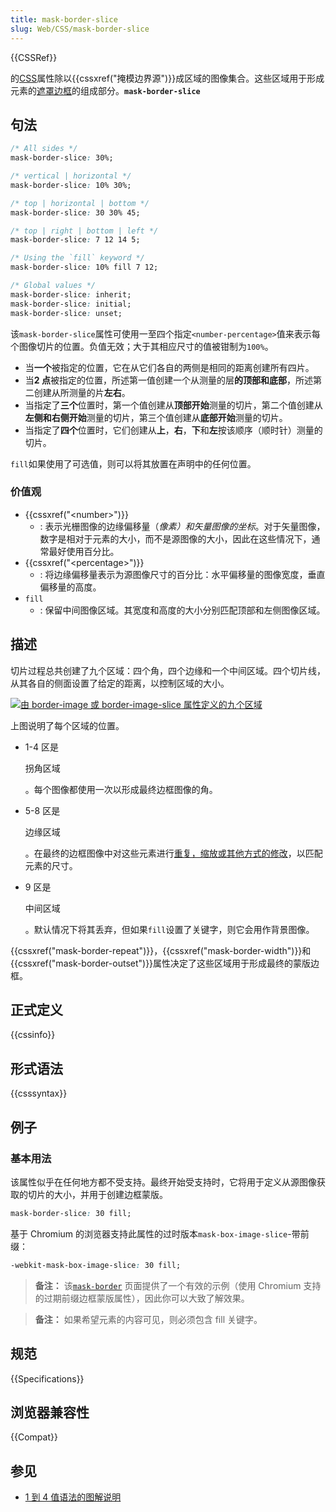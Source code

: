 ```yaml
---
title: mask-border-slice
slug: Web/CSS/mask-border-slice
---
```


{{CSSRef}}

的[CSS](/zh-CN/docs/Web/CSS)属性除以{{cssxref("掩模边界源")}}成区域的图像集合。这些区域用于形成元素的[遮罩边框](/zh-CN/docs/Web/CSS/mask-border)的组成部分。**`mask-border-slice`**

## 句法

```css
/* All sides */
mask-border-slice: 30%;

/* vertical | horizontal */
mask-border-slice: 10% 30%;

/* top | horizontal | bottom */
mask-border-slice: 30 30% 45;

/* top | right | bottom | left */
mask-border-slice: 7 12 14 5;

/* Using the `fill` keyword */
mask-border-slice: 10% fill 7 12;

/* Global values */
mask-border-slice: inherit;
mask-border-slice: initial;
mask-border-slice: unset;
```

该`mask-border-slice`属性可使用一至四个指定`<number-percentage>`值来表示每个图像切片的位置。负值无效；大于其相应尺寸的值被钳制为`100%`。

- 当**一个**被指定的位置，它在从它们各自的两侧是相同的距离创建所有四片。
- 当**2 点**被指定的位置，所述第一值创建一个从测量的层**的顶部和底部**，所述第二创建从所测量的片**左右**。
- 当指定了**三个**位置时，第一个值创建从**顶部开始**测量的切片，第二个值创建从**左侧和右侧开始**测量的切片，第三个值创建从**底部开始**测量的切片。
- 当指定了**四个**位置时，它们创建从**上**，**右**，**下**和**左**按该顺序（顺时针）测量的切片。

`fill`如果使用了可选值，则可以将其放置在声明中的任何位置。

### 价值观

- {{cssxref("&lt;number&gt;")}}
  - : 表示光栅图像的边缘偏移量（*像素）*和矢量图像的*坐标*。对于矢量图像，数字是相对于元素的大小，而不是源图像的大小，因此在这些情况下，通常最好使用百分比。
- {{cssxref("&lt;percentage&gt;")}}
  - : 将边缘偏移量表示为源图像尺寸的百分比：水平偏移量的图像宽度，垂直偏移量的高度。
- `fill`
  - : 保留中间图像区域。其宽度和高度的大小分别匹配顶部和左侧图像区域。

## 描述

切片过程总共创建了九个区域：四个角，四个边缘和一个中间区域。四个切片线，从其各自的侧面设置了给定的距离，以控制区域的大小。

[![由 border-image 或 border-image-slice 属性定义的九个区域](/files/3814/border-image-slice.png)](/files/3814/border-image-slice.png)

上图说明了每个区域的位置。

- 1-4 区是

  拐角区域

  。每个图像都使用一次以形成最终边框图像的角。

- 5-8 区是

  边缘区域

  。在最终的边框图像中对这些元素进行[重复，缩放或其他方式的修改](/zh-CN/docs/Web/CSS/mask-border-repeat)，以匹配元素的尺寸。

- 9 区是

  中间区域

  。默认情况下将其丢弃，但如果`fill`设置了关键字，则它会用作背景图像。

{{cssxref("mask-border-repeat")}}，{{cssxref("mask-border-width")}}和{{cssxref("mask-border-outset")}}属性决定了这些区域用于形成最终的蒙版边框。

## 正式定义

{{cssinfo}}

## 形式语法

{{csssyntax}}

## 例子

### 基本用法

该属性似乎在任何地方都不受支持。最终开始受支持时，它将用于定义从源图像获取的切片的大小，并用于创建边框蒙版。

```css
mask-border-slice: 30 fill;
```

基于 Chromium 的浏览器支持此属性的过时版本`mask-box-image-slice`-带前缀：

```css
-webkit-mask-box-image-slice: 30 fill;
```

> **备注：** 该[`mask-border`](/zh-CN/docs/Web/CSS/mask-border) 页面提供了一个有效的示例（使用 Chromium 支持的过期前缀边框蒙版属性），因此你可以大致了解效果。

> **备注：** 如果希望元素的内容可见，则必须包含 fill 关键字。

## 规范

{{Specifications}}

## 浏览器兼容性

{{Compat}}

## 参见

- [1 到 4 值语法的图解说明](/zh-CN/docs/Web/CSS/Shorthand_properties#Tricky_edge_cases)
